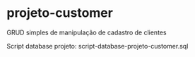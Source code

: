 # projeto-customer
GRUD simples de manipulação de cadastro de clientes

Script database projeto:
script-database-projeto-customer.sql
